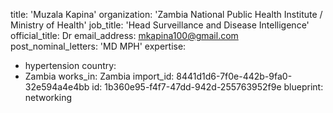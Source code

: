 title: 'Muzala Kapina'
organization: 'Zambia National Public Health Institute / Ministry of Health'
job_title: 'Head Surveillance and Disease Intelligence'
official_title: Dr
email_address: mkapina100@gmail.com
post_nominal_letters: 'MD MPH'
expertise:
  - hypertension
country:
  - Zambia
works_in: Zambia
import_id: 8441d1d6-7f0e-442b-9fa0-32e594a4e4bb
id: 1b360e95-f4f7-47dd-942d-255763952f9e
blueprint: networking

